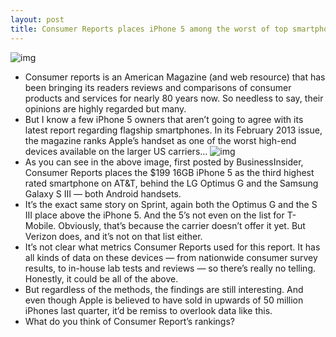 ```yaml
---
layout: post
title: Consumer Reports places iPhone 5 among the worst of top smartphones
---
```

![img](http://media.idownloadblog.com/wp-content/uploads/2012/10/iPhone-5-Apple-Store-e1356688010284.jpg)
* Consumer reports is an American Magazine (and web resource) that has been bringing its readers reviews and comparisons of consumer products and services for nearly 80 years now. So needless to say, their opinions are highly regarded but many.
* But I know a few iPhone 5 owners that aren’t going to agree with its latest report regarding flagship smartphones. In its February 2013 issue, the magazine ranks Apple’s handset as one of the worst high-end devices available on the larger US carriers…
![img](http://media.idownloadblog.com/wp-content/uploads/2013/01/consumer-reports-2.jpg)
* As you can see in the above image, first posted by BusinessInsider, Consumer Reports places the $199 16GB iPhone 5 as the third highest rated smartphone on AT&T, behind the LG Optimus G and the Samsung Galaxy S III — both Android handsets.
* It’s the exact same story on Sprint, again both the Optimus G and the S III place above the iPhone 5. And the 5’s not even on the list for T-Mobile. Obviously, that’s because the carrier doesn’t offer it yet. But Verizon does, and it’s not on that list either.
* It’s not clear what metrics Consumer Reports used for this report. It has all kinds of data on these devices — from nationwide consumer survey results, to in-house lab tests and reviews — so there’s really no telling. Honestly, it could be all of the above.
* But regardless of the methods, the findings are still interesting. And even though Apple is believed to have sold in upwards of 50 million iPhones last quarter, it’d be remiss to overlook data like this.
* What do you think of Consumer Report’s rankings?


